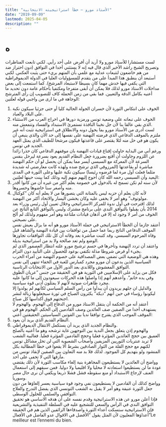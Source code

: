 ```yaml
---
title: "الأستاذ مورو – خطأ استراتيجيته الانتخابية"
date: "2019-09-09"
lastmod: 2025-04-05
description: ""
---
```

# **ه**

لست مستشارا للأستاذ مورو ولا أريد أن أفرض على أحد رأيي. لكني تابعت المناظرات وتصريح الشيخ راشد الأخير الذي قال فيه إنه لا يستثني أحدا في التوافق (دون احتراز ضد من هم خاضعون لتتبعات عدلية مع علمي بأن المتهم بريء حتى يثبت العكس. لكني أستبعد أن ينطبق هذا المبدأ على من يتقدم للمسؤوليات العليا في الدولة الديموقراطية التي يكفي فيها خدش مهما كان بسيطا لاستبعاد المرشح). كما استمعت إلى بعض مداخلات الاستاذ مورو لذلك فلا يمكن أن أبقى متفرجا ومكتفيا بأحكام عامة دون تحديد ما أعنيه بكامل الدقة والتعيين. فما بقي من زمن الحملة كاف للتصويب إن رأى المترشح الوجاهة في ما ارى من واجبي قوله لعلتين:  
1. الخوف على انتكاس الثورة لأن خسران الجولة الحالية كليا أو حتى جزئيا سيكون نكبة على البلاد والعباد.  
2. الخوف على تبعاته على وضعية تونس ورمزية دورها في اخراج العرب من الاستثناء الذي بقي عالقا بنا لأن جل نخبنا النافذة تستمرئ الاستبداد والفساد وتتمعش منه.  
لست أدرى من الأستاذ مورو بما يحول دونه والانطلاق في استراتيجية تثبت أنه غير ملتزم بالموقف الدفاعي الذي فرضته النهضة على نفسها إلى حد الآن والذي ينبغي أن يكون هو في حل منه لئلا يقتصر على قاعدتها فيكون مرشحا للطيف الذي يمثل العهد الجديد في تونس.  
ورغم أني من البداية حاولت إقناع قيادات النهضة بان موقفهم الدفاعي كان حذرا زائدا عن اللزوم وحاولت أن أقنع بضرورة جعل النظام القديم يعود بسرعة ليرحل بنفس السرعة لأن المعركة مع السبسي أيسر مما يمكن أن يحصل لو أن حكم النهضة مباشرة أو بقاعدتها (المرزوقي الذي ترشح ضده ولهذه كانت معارضتي له شديدة مثلما فعلت أول مرة لما فرضوه رئيسا) سيكون نكبة عليها وعلى الثورة في المدى البعيد وأن السبسي رحمه الله كان أحوج إليهم منهم إليه وذلك كما بينت حينها لعلتين:  
1. لأن سنه لم تكن تسمح له بالدخول في خصومة يعلم أكثر من غيره أن من كانوا أقدر منه وأصغر سنا خاضوها وخسروها.  
2. لأنه كان يعلم أن حزبه ليس بالمتانة التي يتصورها من لا يعلم أنه كان “كوكتال مولوتوف” وهو أمر لا يخفى عليه وكان يخشى اليسار والاتحاد أكثر من النهضة.  
لذلك اقترحت في أول ندوة للمركز الاستراتيجي وخلال تعيين أول رئيس وزراء بعد 2014 بأن يقبلوا بالتوافق الندي على برنامج مشترك وليس بالتوافق التابع الناتج عن الخوف من أمر لا وجود له إلا في أذهان قيادات ملتاعة وهو أمر مفهوم ولذلك لم ألح على نصيحتي.  
أعتقد جازما أن الخطأ الاستراتيجي في حملة الأستاذ مورو هو أنه ما يزال يعيش نفس الموقف الدفاعي الناتج ربما عما حصل من توافقات بين قيادة النهضة والشاهد قبل وفاة المرحوم السبسي. وقد كتبت مباشرة بعد وفاته أن كل تلك التوافقات تجاوزها الوضع ولم تعد صالحة ولا بد من استراتيجية بديلة.  
واعتقد أن تردد النهضة وتأخرها في حسم ترشيح مورو علته انتظار العصفور الذي لم يجيء أو فرض شروطا مذلة تكتفي بوعود للحصول على التأييد دون التزام.  
وهذه هي الوضعية التي تضفي بعض المصداقية على خصوم النهضة من أمراء الحرب السياسية الذين يدعون أن مورو مجرد كمبارس للعبة في الخفاء تنتهي إلى نفس التوافق المغشوش واللاندي بعد الدور الأول من الانتخابات الرئاسية.  
فكل من يزايد على الإسلاميين في الثورية هو في الحقيقة من جنس “عريان الطوق وفي يده خاتم”. وأعدهم أنهم إذا واصلوا هذه الحركات سيعودون إلى ما كانوا عليه مجرد ظاهرات صوتية لأنهم لا يمثلون أدنى قوة سياسية.  
والدليل ان جلهم يريدون أن يبدأوا من رأس السلم السياسي لكأنهم لم يولدوا إلا ليكونوا رؤساء في حين أنهم “ديكة” يكثرون الصياح في ثورة سيجعلونها زبالة لنشر اجنحتهم فوق أكداسها كل صباح.  
أعتقد أنه من الحكمة أن ينتقل الاستاذ مورو من الدفاع إلى الهجوم. والهجوم لا يستهدف أحدا من الصفين صف العائدين وصف القادمين إلى الحكم. الهجوم هو في الموقف الموجب الذي يقترح توافقا نديا بين القوتين السياسيتين الحقيقتين أعني:  
1. النظام القديم الذي يريد أن يعود.  
2. والنظام الجديد الذي يريد أن يستكمل الانتقال الديموقراطي.  
والهجوم إذن يتعلق بجعل الندية بين التوجهين غاية ترشحه وهو ما أعنيه بالصلح العميق بين حجج العائدين المؤثرة فعليا وحجج القادمين المؤثرة فعليا. فغالبية الشعب لا تريد عنتريات الثوريين المزيفين وأصحاب الشعبوية التي لن تحل مشاكل تونس لكنهم مع حجج القلة من الثوار الصادقين بشرط ألا يقعوا في خطأ المطالبة بكل المنشود ولو بتهديم كل الموجود. لذلك فلا بد منه التعاون بين الصفين لإنقاذ تونس من مآزقها التي لا تخفى على أحد.  
وواضح أن العائدين لا يستطيعون المجاهرة بنية إلغاء مكاسب الثورة لأن ذلك يقتضي عودة ما لن يستطيعوا استعادته لا محليا ولا اقليميا ولا دوليا. فمن سبقهم إلى استعمال العنف لإرجاع الاستبداد أو منع سقوطه فشل فشلا ذريعا ويكفي أن نرى حال مصر وسوريا.  
وواضح كذلك أن القادمين لا يستطيعون نفي وجود قوة سياسية يعسر إلغاؤها من دون جعل الثورة عنيفة وهو أمر لا يقبل به الشعب التونسي الذي يفضل التدرج والعلاج التوافقي والسلمي للحلول الوسطى.  
فإذا أعلن مورو عن هذه الاستراتيجية وقدم نفسه على أن هدفه الاساسي هو تحقيق التوافق الندي في الرأس والسعي للتشجيع عليه في السلطة التنفيذية والتشريعية فإن الاستراتيجية ستسكت أعداء الثورة واصدقاءها الزائفين الذين هم في الحقيقة أعداؤها الفعليون لأن المثل يقول “الأفضل في الاقوال عدو الفاضل في الأفعال”Le meilleur est l’ennemi du bien.

###
